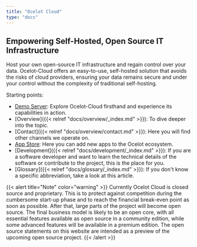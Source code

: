 ```yaml
---
title: "Ocelot Cloud"
type: "docs"
---
```


## Empowering Self-Hosted, Open Source IT Infrastructure

Host your own open-source IT infrastructure and regain control over your data. Ocelot-Cloud offers an easy-to-use, self-hosted solution that avoids the risks of cloud providers, ensuring your data remains secure and under your control without the complexity of traditional self-hosting.

Starting points:
* <a href="https://demo.ocelot-cloud.org/" target="_blank" rel="noopener noreferrer">Demo Server</a>: Explore Ocelot-Cloud firsthand and experience its capabilities in action. 
* [Overview]({{< relref "docs/overview/_index.md" >}}): To dive deeper into the topic. 
* [Contact]({{< relref "docs/overview/contact.md" >}}): Here you will find other channels we operate on. 
* <a href="https://store.ocelot-cloud.org" target="_blank" rel="noopener noreferrer">App Store</a>: Here you can add new apps to the Ocelot ecosystem. 
* [Development]({{< relref "docs/development/_index.md" >}}): If you are a software developer and want to learn the technical details of the software or contribute to the project, this is the place for you.
* [Glossary]({{< relref "docs/glossary/_index.md" >}}): If you don't know a specific abbreviation, take a look at this article.

{{< alert title="Note" color="warning" >}}
Currently Ocelot Cloud is closed source and proprietary. This is to protect against competition during the cumbersome start-up phase and to reach the financial break-even point as soon as possible. After that, large parts of the project will become open source. The final business model is likely to be an open core, with all essential features available as open source in a community edition, while some advanced features will be available in a premium edition. The open source statements on this website are intended as a preview of the upcoming open source project.
{{< /alert >}}